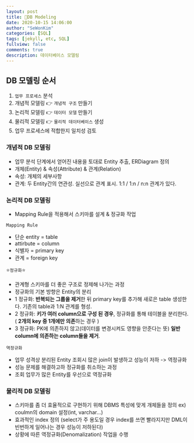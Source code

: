 ```yaml
---
layout: post
title: 🔅DB Modeling
date: 2020-10-15 14:06:00
author: "SeWonKim"
categories: [SQL]
tags: [jekyll, etc, SQL]
fullview: false
comments: true
description: 데이터베이스 모델링
---
```


## DB 모델링 순서

1. `업무 프로세스` 분석
2. 개념적 모델링 👉 `개념적 구조` 만들기
3. 논리적 모델링 👉 `데이터 모델` 만들기
4. 물리적 모델링 👉 `물리적 데이터베이스` 생성
5. 업무 프로세스에 적합한지 일치성 검토


### 개념적 DB 모델링
- 업무 분석 단계에서 얻어진 내용을 토대로 Entity 추출, ERDiagram 정의
- 개체(Entity) & 속성(Attribute) & 관계(Relation)
- 속성: 개체의 세부사항
- 관계: 두 Entity간의 연관성. 실선으로 관계 표시. 1:1 / 1:n / n:n 관계가 있다.

### 논리적 DB 모델링

- Mapping Rule을 적용해서 스키마를 설계 & 정규화 작업

`Mapping Rule`    
- 단순 entity = table
- attirbute = column
- 식별자 = primary key
- 관계 = foreign key


⭐`정규화`⭐       
- 관계형 스키마를 더 좋은 구조로 정제해 나가는 과정
- 정규화의 기본 방향은 Entity의 분리
- 1 정규화: **반복되는 그룹을 제거**한 뒤 primary key를 추가해 새로은 table 생성한다. 기존의 table과 1:N 관계를 형성.
- 2 정규화: **키가 여러 column으로 구성 된 경우**, 정규화를 통해 테이블을 분리한다. ( **2개의 key 중 1개에만 의존**하는 경우 )
- 3 정규화: PK에 의존하지 않고(데이터를 변경시켜도 영향을 안준다는 뜻) **일반 column에 의존하는 column들을 제거**.

 
 `역정규화`      
- 업무 성격상 분리된 Entity 조회시 많은 join이 발생하고 성능이 저하 -> 역정규화
- 성능 문제를 해결하고하 정규화를 취소하는 과정
- 조회 업무가 많은 Entity를 우선으로 역정규화



 ### 물리적 DB 모델링
 
 - 스키마를 좀 더 효율적으로 구현하기 위해 DBMS 특성에 맞게 개체들을 정의 ex) coulmn의 domain 설정(int, varchar...)
 - 효과적인 index 정의 (select가 주 용도일 경우 index를 쓰면 빨라지지만 DML이 빈번하게 일어나는 경우 성능이 저하된다)
 - 상황에 따른 역정규화(Denomalization) 작업을 수행


